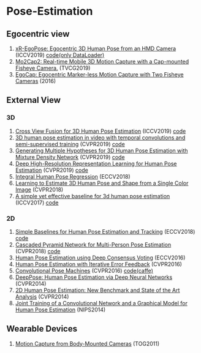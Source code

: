 # Pose-Estimation

## Egocentric view
1. [xR-EgoPose: Egocentric 3D Human Pose from an HMD Camera](https://arxiv.org/pdf/1907.10045.pdf) (ICCV2019) [code(only DataLoader)](https://github.com/facebookresearch/xR-EgoPose)
2. [Mo2Cap2: Real-time Mobile 3D Motion Capture with a Cap-mounted Fisheye Camera.](http://gvv.mpi-inf.mpg.de/projects/wxu/Mo2Cap2/) (TVCG2019)
3. [EgoCap: Egocentric Marker-less Motion Capture with Two Fisheye Cameras](https://gvv.mpi-inf.mpg.de/projects/EgoCap/) (2016)

## External View
### 3D
1. [Cross View Fusion for 3D Human Pose Estimation](https://arxiv.org/pdf/1909.01203.pdf) (ICCV2019) [code](https://github.com/microsoft/multiview-human-pose-estimation-pytorch)
2. [3D human pose estimation in video with temporal convolutions and semi-supervised training](https://arxiv.org/pdf/1811.11742.pdf) (CVPR2019) [code](https://github.com/facebookresearch/VideoPose3D)
3. [Generating Multiple Hypotheses for 3D Human Pose Estimation with Mixture Density Network](http://openaccess.thecvf.com/content_CVPR_2019/papers/Li_Generating_Multiple_Hypotheses_for_3D_Human_Pose_Estimation_With_Mixture_CVPR_2019_paper.pdf) (CVPR2019) [code](https://github.com/chaneyddtt/Generating-Multiple-Hypotheses-for-3D-Human-Pose-Estimation-with-Mixture-Density-Network)
4. [Deep High-Resolution Representation Learning for Human Pose Estimation](https://arxiv.org/pdf/1902.09212.pdf) (CVPR2019) [code](https://github.com/leoxiaobin/deep-high-resolution-net.pytorch)
5. [Integral Human Pose Regression](https://arxiv.org/pdf/1711.08229.pdf) (ECCV2018)
6. [Learning to Estimate 3D Human Pose and Shape from a Single Color Image](https://arxiv.org/pdf/1805.04092.pdf) (CVPR2018)
7. [A simple yet effective baseline for 3d human pose estimation](https://arxiv.org/pdf/1705.03098.pdf) (ICCV2017) [code](https://github.com/una-dinosauria/3d-pose-baseline) 


### 2D 
1. [Simple Baselines for Human Pose Estimation and Tracking](https://arxiv.org/pdf/1804.06208.pdf) (ECCV2018) [code](https://github.com/microsoft/human-pose-estimation.pytorch)
2. [Cascaded Pyramid Network for Multi-Person Pose Estimation](https://arxiv.org/pdf/1711.07319.pdf) (CVPR2018) [code](https://github.com/chenyilun95/tf-cpn)
3. [Human Pose Estimation using Deep Consensus Voting](https://arxiv.org/pdf/1603.08212.pdf) (ECCV2016)
4. [Human Pose Estimation with Iterative Error Feedback](https://arxiv.org/pdf/1507.06550.pdf) (CVPR2016)
5. [Convolutional Pose Machines](https://arxiv.org/pdf/1602.00134.pdf) (CVPR2016) [code(caffe)](https://arxiv.org/pdf/1602.00134.pdf)
6. [DeepPose: Human Pose Estimation via Deep Neural Networks](https://static.googleusercontent.com/media/research.google.com/en//pubs/archive/42237.pdf) (CVPR2014)
7. [2D Human Pose Estimation: New Benchmark and State of the Art Analysis](http://human-pose.mpi-inf.mpg.de/contents/andriluka14cvpr.pdf) (CVPR2014)
8. [Joint Training of a Convolutional Network and a Graphical Model for Human Pose Estimation](https://arxiv.org/pdf/1406.2984.pdf) (NIPS2014)



## Wearable Devices
1. [Motion Capture from Body-Mounted Cameras](http://delivery.acm.org/10.1145/1970000/1964926/a31-shiratori.pdf?ip=152.2.130.153&id=1964926&acc=ACTIVE%20SERVICE&key=AA86BE8B6928DDC7%2EB2ED415011FB783D%2E4D4702B0C3E38B35%2E4D4702B0C3E38B35&__acm__=1568305772_99e97febd0c093b4771877e194accd32) (TOG2011)
<!---
## To Read

- [ ] [A simple yet effective baseline for 3d human pose estimation](https://arxiv.org/pdf/1705.03098.pdf) (ICCV2017)
- [ ] [Convolutional Pose Machine]
- [ ] [Generating Multiple Hypotheses for 3D Human Pose Estimation with Mixture Density Network (http://openaccess.thecvf.com/content_CVPR_2019/papers/Li_Generating_Multiple_Hypotheses_for_3D_Human_Pose_Estimation_With_Mixture_CVPR_2019_paper.pdf)


-->
